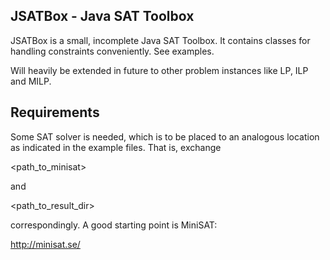 JSATBox - Java SAT Toolbox
--------------------------

JSATBox is a small, incomplete Java SAT Toolbox. It contains classes for handling
constraints conveniently. See examples.

Will heavily be extended in future to other problem instances like LP, ILP and MILP.

Requirements
------------

Some SAT solver is needed, which is to be placed to an analogous location as
indicated in the example files. That is, exchange

<path_to_minisat>

and

<path_to_result_dir>

correspondingly. A good starting point is MiniSAT:

http://minisat.se/
